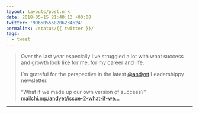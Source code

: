 ```yaml
---
layout: layouts/post.njk
date: 2018-05-15 21:40:13 +00:00
twitter: '996505558206234624'
permalink: /status/{{ twitter }}/
tags: 
  - tweet
---
```


> Over the last year especially I’ve struggled a lot with what success and growth look like for me, for my career and life.
> 
> I’m grateful for the perspective in the latest [@andyet](https://twitter.com/andyet) Leadershippy newsletter.
> 
> “What if we made up our own version of success?” [mailchi.mp/andyet/issue-2-what-if-we…](https://mailchi.mp/andyet/issue-2-what-if-we-made-up-our-own-version-of-success)
---
